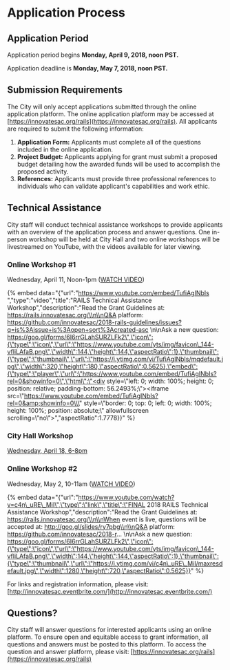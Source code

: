 # Application Process

## Application Period

Application period begins **Monday, April 9, 2018, noon PST.**

Application deadline is **Monday, May 7, 2018, noon PST.**

## Submission Requirements

The City will only accept applications submitted through the online application platform. The online application platform may be accessed at [https://innovatesac.org/rails](https://innovatesac.org/rails). All applicants are required to submit the following information:

1. **Application Form:** Applicants must complete all of the questions included in the online application.
2. **Project Budget:** Applicants applying for grant must submit a proposed budget detailing how the awarded funds will be used to accomplish the proposed activity.
3. **References:** Applicants must provide three professional references to individuals who can validate applicant's capabilities and work ethic.

## Technical Assistance

City staff will conduct technical assistance workshops to provide applicants with an overview of the application process and answer questions. One in-person workshop will be held at City Hall and two online workshops will be livestreamed on YouTube, with the videos available for later viewing.

### Online Workshop \#1

Wednesday, April 11, Noon-1pm \([WATCH VIDEO](https://www.youtube.com/watch?v=TufiAgINbIs)\)

{% embed data="{\"url\":\"https://www.youtube.com/embed/TufiAgINbIs \",\"type\":\"video\",\"title\":\"RAILS Technical Assistance Workshop\",\"description\":\"Read the Grant Guidelines at: https://rails.innovatesac.org/\\n\\nQ&A platform: https://github.com/innovatesac/2018-rails-guidelines/issues?q=is%3Aissue+is%3Aopen+sort%3Acreated-asc \\n\\nAsk a new question: https://goo.gl/forms/6I6rrGLahSURZLFk2\",\"icon\":{\"type\":\"icon\",\"url\":\"https://www.youtube.com/yts/img/favicon\_144-vfliLAfaB.png\",\"width\":144,\"height\":144,\"aspectRatio\":1},\"thumbnail\":{\"type\":\"thumbnail\",\"url\":\"https://i.ytimg.com/vi/TufiAgINbIs/mqdefault.jpg\",\"width\":320,\"height\":180,\"aspectRatio\":0.5625},\"embed\":{\"type\":\"player\",\"url\":\"https://www.youtube.com/embed/TufiAgINbIs?rel=0&showinfo=0\",\"html\":\"<div style=\\\"left: 0; width: 100%; height: 0; position: relative; padding-bottom: 56.2493%;\\\"><iframe src=\\\"https://www.youtube.com/embed/TufiAgINbIs?rel=0&amp;showinfo=0\\\" style=\\\"border: 0; top: 0; left: 0; width: 100%; height: 100%; position: absolute;\\\" allowfullscreen scrolling=\\\"no\\\"></iframe></div>\",\"aspectRatio\":1.7778}}" %}

### City Hall Workshop

[Wednesday, April 18, 6-8pm](https://www.eventbrite.com/e/rails-in-person-technical-assistance-workshop-tickets-44967643432)

### Online Workshop \#2

Wednesday, May 2, 10-11am \([WATCH VIDEO](https://www.youtube.com/watch?v=c4n_uRE_MiI)\)

{% embed data="{\"url\":\"https://www.youtube.com/watch?v=c4n\_uRE\_MiI\",\"type\":\"link\",\"title\":\"FINAL 2018 RAILS Technical Assistance Workshop\",\"description\":\"Read the Grant Guidelines at: https://rails.innovatesac.org/\\n\\nWhen event is live, questions will be accepted at: http://goo.gl/slides/ry7pbg\\n\\nQ&A platform: https://github.com/innovatesac/2018-r... \\n\\nAsk a new question: https://goo.gl/forms/6I6rrGLahSURZLFk2\",\"icon\":{\"type\":\"icon\",\"url\":\"https://www.youtube.com/yts/img/favicon\_144-vfliLAfaB.png\",\"width\":144,\"height\":144,\"aspectRatio\":1},\"thumbnail\":{\"type\":\"thumbnail\",\"url\":\"https://i.ytimg.com/vi/c4n\_uRE\_MiI/maxresdefault.jpg\",\"width\":1280,\"height\":720,\"aspectRatio\":0.5625}}" %}

For links and registration information, please visit: [http://innovatesac.eventbrite.com/](http://innovatesac.eventbrite.com/)

## Questions?

City staff will answer questions for interested applicants using an online platform. To ensure open and equitable access to grant information, all questions and answers must be posted to this platform. To access the question and answer platform, please visit: [https://innovatesac.org/rails](https://innovatesac.org/rails)



